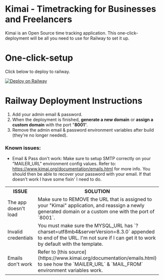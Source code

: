 # Kimai - Timetracking for Businesses and Freelancers
Kimai is an Open Source time tracking application. This one-click-deployment will be all you need to use for Railway to set it up.

# One-click-setup
Click below to deploy to railway.

[![Deploy on Railway](https://railway.app/button.svg)](https://railway.app/template/E3MdZb?referralCode=QkFCyI)

# Railway Deployment Instructions
1. Add your admin email & password.
2. When the deployment is finished, **generate a new domain** or **assign a custom domain** with the port "**8001**".
3. Remove the admin email & password environment variables after build (they're no longer needed).

### Known issues:
- Email & Pass don't work: Make sure to setup SMTP correctly on your "MAILER_URL" environment config values. Refer to: https://www.kimai.org/documentation/emails.html for more info. You should then be able to recover your password with your email. If that doesn't work I have some fixin' I need to do.

<table>
<tr>
<th>ISSUE</th>
<th>SOLUTION</th>
</tr>
</tr>
<tr>
<td>
The app doesn't load
</td>
</td>
<td>
Make sure to REMOVE the URL that is assigned to your "Kimai" application, and reassign a newly generated domain or a custom one with the port of `8001`.
</td>
</tr>
<tr>
<td>
Invalid credentials
</td>
</td>
<td>
You must make sure the MYSQL_URL has `?charset=utf8mb4&serverVersion=8.3.0` appended to end of the URL. I'm not sure if I can get it to work by default with the template.
</td>
</tr>
<tr>
<td>
Emails don't work
</td>
</td>
<td>
Refer to [this source](https://www.kimai.org/documentation/emails.html) to see how the `MAILER_URL` & `MAIL_FROM` environment variables work.
</td>
</tr>
</table>

